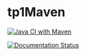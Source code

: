 # tp1Maven

[![Java CI with Maven](https://github.com/Neolyss/tp1Maven/actions/workflows/maven.yml/badge.svg?branch=master)](https://github.com/Neolyss/tp1Maven/actions/workflows/maven.yml)

[![Documentation Status](https://readthedocs.org/projects/tp1maven/badge/?version=latest)](https://tp1maven.readthedocs.io/en/latest/?badge=latest)
